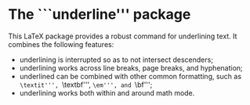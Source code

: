 # The ```underline''' package

This LaTeX package provides a robust command for underlining text. It combines the following features:

* underlining is interrupted so as to not intersect descenders;
* underlining works across line breaks, page breaks, and hyphenation;
* underlined can be combined with other common formatting, such as ```\textit''', ```\textbf''', ```\em''', and ```\bf''';
* underlining works both within and around math mode.
